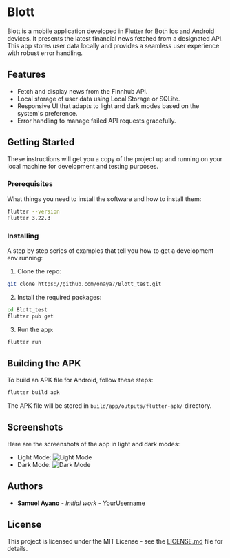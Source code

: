
# Blott

Blott is a mobile application developed in Flutter for Both Ios and Android devices. It presents the latest financial news fetched from a designated API. This app stores user data locally and provides a seamless user experience with robust error handling.

## Features

- Fetch and display news from the Finnhub API.
- Local storage of user data using Local Storage or SQLite.
- Responsive UI that adapts to light and dark modes based on the system's preference.
- Error handling to manage failed API requests gracefully.

## Getting Started

These instructions will get you a copy of the project up and running on your local machine for development and testing purposes.

### Prerequisites

What things you need to install the software and how to install them:

```bash
flutter --version
Flutter 3.22.3
```

### Installing

A step by step series of examples that tell you how to get a development env running:

1. Clone the repo:
```bash
git clone https://github.com/onaya7/Blott_test.git
```
2. Install the required packages:
```bash
cd Blott_test
flutter pub get
```
3. Run the app:
```bash
flutter run
```

## Building the APK

To build an APK file for Android, follow these steps:

```bash
flutter build apk
```

The APK file will be stored in `build/app/outputs/flutter-apk/` directory.

## Screenshots

Here are the screenshots of the app in light and dark modes:

- Light Mode: ![Light Mode](path/to/light_mode_screenshot.png)
- Dark Mode: ![Dark Mode](path/to/dark_mode_screenshot.png)

## Authors

- **Samuel Ayano** - *Initial work* - [YourUsername](https://github.com/onaya7)

## License

This project is licensed under the MIT License - see the [LICENSE.md](LICENSE.md) file for details.


